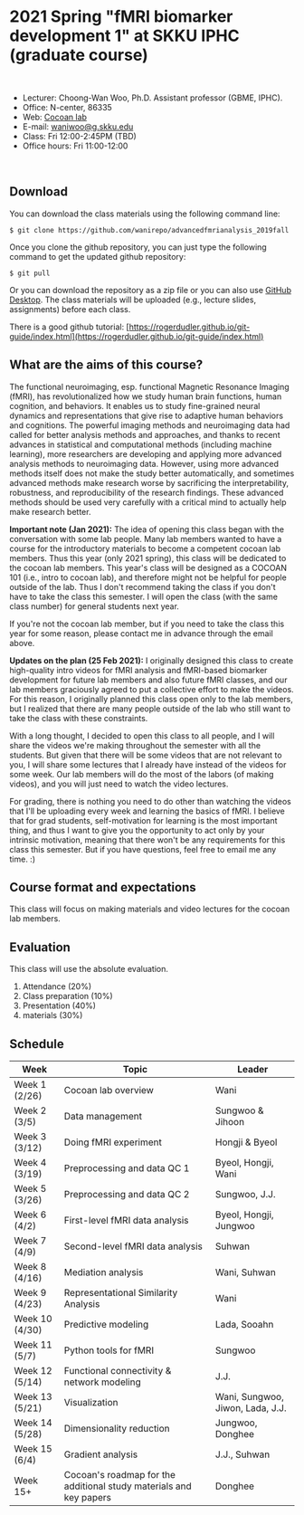 # 2021 Spring "fMRI biomarker development 1" at SKKU IPHC (graduate course)


<br>

- Lecturer: Choong-Wan Woo, Ph.D. Assistant professor (GBME, IPHC).
- Office: N-center, 86335
- Web: [Cocoan lab](http://cocoanlab.github.io)
- E-mail: waniwoo@g.skku.edu
- Class: Fri 12:00-2:45PM (TBD) 
- Office hours: Fri 11:00-12:00

<br>

## Download
You can download the class materials using the following command line:

	$ git clone https://github.com/wanirepo/advancedfmrianalysis_2019fall

Once you clone the github repository, you can just type the following command to get the updated github repository:

	$ git pull
	
Or you can download the repository as a zip file or you can also use [GitHub Desktop](https://desktop.github.com). The class materials will be uploaded (e.g., lecture slides, assignments) before each class. 

There is a good github tutorial: [https://rogerdudler.github.io/git-guide/index.html](https://rogerdudler.github.io/git-guide/index.html)

## What are the aims of this course?

The functional neuroimaging, esp. functional Magnetic Resonance Imaging (fMRI), has revolutionalized how we study human brain functions, human cognition, and behaviors. It enables us to study fine-grained neural dynamics and representations that give rise to adaptive human behaviors and cognitions. The powerful imaging methods and neuroimaging data had called for better analysis methods and approaches, and thanks to recent advances in statistical and computational methods (including machine learning), more researchers are developing and applying more advanced analysis methods to neuroimaging data. However, using more advanced methods itself does not make the study better automatically, and sometimes advanced methods make research worse by sacrificing the interpretability, robustness, and reproducibility of the research findings. These advanced methods should be used very carefully with a critical mind to actually help make research better. 

**Important note (Jan 2021):** The idea of opening this class began with the conversation with some lab people. Many lab members wanted to have a course for the introductory materials to become a competent cocoan lab members. Thus this year (only 2021 spring), this class will be dedicated to the cocoan lab members. This year's class will be designed as a COCOAN 101 (i.e., intro to cocoan lab), and therefore might not be helpful for people outside of the lab. Thus I don't recommend taking the class if you don't have to take the class this semester. I will open the class (with the same class number) for general students next year. 

If you're not the cocoan lab member, but if you need to take the class this year for some reason, please contact me in advance through the email above. 

**Updates on the plan (25 Feb 2021):** I originally designed this class to create high-quality intro videos for fMRI analysis and fMRI-based biomarker development for future lab members and also future fMRI classes, and our lab members graciously agreed to put a collective effort to make the videos. For this reason, I originally planned this class open only to the lab members, but I realized that there are many people outside of the lab who still want to take the class with these constraints.

With a long thought, I decided to open this class to all people, and I will share the videos we're making throughout the semester with all the students. But given that there will be some videos that are not relevant to you, I will share some lectures that I already have instead of the videos for some week. Our lab members will do the most of the labors (of making videos), and you will just need to watch the video lectures.

For grading, there is nothing you need to do other than watching the videos that I'll be uploading every week and learning the basics of fMRI. I believe that for grad students, self-motivation for learning is the most important thing, and thus I want to give you the opportunity to act only by your intrinsic motivation, meaning that there won't be any requirements for this class this semester. But if you have questions, feel free to email me any time. :)



## Course format and expectations

This class will focus on making materials and video lectures for the cocoan lab members. 

## Evaluation

This class will use the absolute evaluation.

1. Attendance (20%)
2. Class preparation (10%)
2. Presentation (40%)
5. materials (30%)


## Schedule

Week  | Topic | Leader 
------| ----- | ----- 
Week 1 (2/26) | Cocoan lab overview | Wani
Week 2 (3/5) | Data management | Sungwoo & Jihoon | 
Week 3 (3/12) | Doing fMRI experiment | Hongji & Byeol
Week 4 (3/19) | Preprocessing and data QC 1 | Byeol, Hongji, Wani
Week 5 (3/26) | Preprocessing and data QC 2 | Sungwoo, J.J.
Week 6 (4/2) | First-level fMRI data analysis | Byeol, Hongji, Jungwoo
Week 7 (4/9) | Second-level fMRI data analysis | Suhwan
Week 8 (4/16) | Mediation analysis | Wani, Suhwan
Week 9 (4/23) | Representational Similarity Analysis | Wani
Week 10 (4/30) | Predictive modeling | Lada, Sooahn
Week 11 (5/7) | Python tools for fMRI | Sungwoo
Week 12 (5/14) | Functional connectivity & network modeling | J.J.
Week 13 (5/21) | Visualization | Wani, Sungwoo, Jiwon, Lada, J.J.
Week 14 (5/28) | Dimensionality reduction | Jungwoo, Donghee
Week 15 (6/4) | Gradient analysis | J.J., Suhwan
Week 15+ | Cocoan's roadmap for the additional study materials and key papers | Donghee

